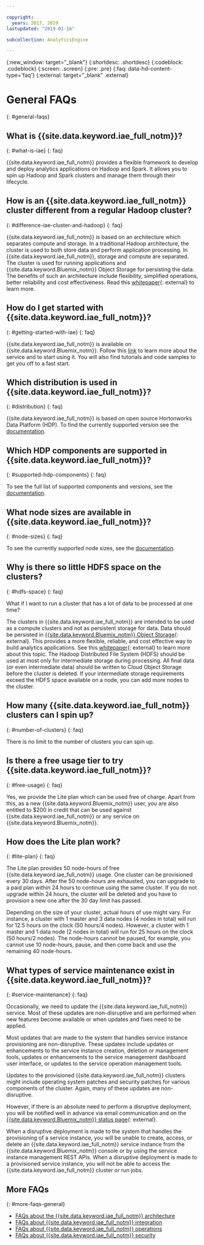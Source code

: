 ```yaml
---

copyright:
  years: 2017, 2019
lastupdated: "2019-01-16"

subcollection: AnalyticsEngine

---
```


{:new_window: target="_blank"}
{:shortdesc: .shortdesc}
{:codeblock: .codeblock}
{:screen: .screen}
{:pre: .pre}
{:faq: data-hd-content-type='faq'}
{:external: target="_blank" .external}


# General FAQs
{: #general-faqs}

## What is {{site.data.keyword.iae_full_notm}}?
{: #what-is-iae}
{: faq}

{{site.data.keyword.iae_full_notm}} provides a flexible framework to develop and deploy analytics applications on Hadoop and Spark. It allows you to spin up Hadoop and Spark clusters and manage them through their lifecycle.

## How is an {{site.data.keyword.iae_full_notm}} cluster different from a regular Hadoop cluster?
{: #difference-iae-cluster-and-hadoop}
{: faq}

{{site.data.keyword.iae_full_notm}} is based on an architecture which separates compute and storage. In a traditional Hadoop architecture, the cluster is used to both store data and perform application processing. In {{site.data.keyword.iae_full_notm}}, storage and compute are separated. The cluster is used for running applications and {{site.data.keyword.Bluemix_notm}} Object Storage for persisting the data. The benefits of such an architecture  include flexibility, simplified operations, better  reliability and cost effectiveness. Read this [whitepaper](https://www.ibm.com/downloads/cas/KDPB1REE){: external} to learn more.

## How do I get started with {{site.data.keyword.iae_full_notm}}?
{: #getting-started-with-iae}
{: faq}

{{site.data.keyword.iae_full_notm}} is available on {{site.data.keyword.Bluemix_notm}}. Follow this [link](/docs/services/AnalyticsEngine?topic=AnalyticsEngine-getting-started) to learn more about the service and to start using it. You will also find tutorials and code samples to get you off to a fast start.

## Which distribution is used in {{site.data.keyword.iae_full_notm}}?
{: #distribution}
{: faq}

{{site.data.keyword.iae_full_notm}} is based on open source Hortonworks Data Platform (HDP). To find the currently supported version see the  [documentation](/docs/services/AnalyticsEngine?topic=AnalyticsEngine-IAE-overview#introduction).

## Which HDP components are supported in {{site.data.keyword.iae_full_notm}}?
{: #supported-hdp-components}
{: faq}

To see the full list of supported components and versions, see the [documentation](/docs/services/AnalyticsEngine?topic=AnalyticsEngine-IAE-overview#introduction).

## What node sizes are available in {{site.data.keyword.iae_full_notm}}?
{: #node-sizes}
{: faq}

To see the currently supported node sizes, see the [documentation](/docs/services/AnalyticsEngine?topic=AnalyticsEngine-IAE-overview#introduction).

## Why is there so little HDFS space on the clusters?
{: #hdfs-space}
{: faq}

What if I want to run a cluster that has a lot of data to be processed at one time?

The clusters in {{site.data.keyword.iae_full_notm}} are intended to be used as a compute clusters and not as persistent storage for data. Data should be persisted in [{{site.data.keyword.Bluemix_notm}} Object Storage](https://www.ibm.com/cloud/object-storage){: external}. This provides a more flexible, reliable, and cost effective way to build analytics applications. See this [whitepaper](https://www.ibm.com/downloads/cas/KDPB1REE){: external} to learn more about this topic. The Hadoop Distributed File System (HDFS) should be used at most only for intermediate storage during
processing. All final data (or even intermediate data) should be written to Cloud Object Storage before the cluster is deleted. If your intermediate storage requirements exceed the HDFS space  available on a node, you can add more nodes to the cluster.

## How many {{site.data.keyword.iae_full_notm}} clusters can I spin up?
{: #number-of-clusters}
{: faq}

There is no limit to the number of clusters you can spin up.

## Is there a free usage tier to try {{site.data.keyword.iae_full_notm}}?
{: #free-usage}
{: faq}

Yes, we provide the Lite plan which can be used free of charge. Apart from this, as a new {{site.data.keyword.Bluemix_notm}} user, you are also entitled to $200 in credit that can be used against {{site.data.keyword.iae_full_notm}} or any service on {{site.data.keyword.Bluemix_notm}}.

## How does the Lite plan work?
{: #lite-plan}
{: faq}

The Lite plan provides 50 node-hours of free {{site.data.keyword.iae_full_notm}} usage. One cluster can be provisioned every 30  days. After the 50 node-hours are exhausted, you can upgrade to a paid plan within 24 hours to continue using the same cluster. If you do not upgrade within 24 hours, the cluster will be deleted and you have to provision a new one after the 30 day limit has passed.

Depending on the size of your cluster, actual hours of use might vary. For instance, a cluster with 1 master and 3 data nodes (4  nodes in total) will run for 12.5 hours on the clock (50 hours/4 nodes). However, a cluster with 1 master and 1 data node (2 nodes in total) will run for 25 hours on the clock (50 hours/2 nodes). The node-hours cannot be paused, for example, you cannot use 10 node-hours, pause, and then come back and use the remaining 40 node-hours.

## What types of service maintenance exist in {{site.data.keyword.iae_full_notm}}?
{: #service-maintenance}
{: faq}

Occasionally, we need to update the {{site.data.keyword.iae_full_notm}} service. Most of these updates are non-disruptive and are performed when new features become available or when updates and fixes need to be applied.

Most updates that are  made to the system that handles service instance provisioning are non-disruptive. These updates include updates or enhancements to the service instance creation, deletion or management tools, updates or enhancements to the service management dashboard user interface, or updates to the service operation management tools.

Updates to the provisioned {{site.data.keyword.iae_full_notm}} clusters might include operating system patches and security patches for various components of the cluster. Again, many of these updates are non-disruptive.

However, if there is an absolute need to perform a disruptive deployment, you will be notified well in advance via email communication and on the [{{site.data.keyword.Bluemix_notm}} status page](https://cloud.ibm.com/status){: external}.

When a disruptive deployment is made to the system that handles the provisioning of a service instance, you will be unable to create, access, or delete an {{site.data.keyword.iae_full_notm}} service instance from the {{site.data.keyword.Bluemix_notm}} console or by using the service instance management REST APIs.
When a disruptive deployment is made to a provisioned service instance, you will not be able to access the {{site.data.keyword.iae_full_notm}} cluster or run jobs.

## More FAQs
{: #more-faqs-general}

- [FAQs about the {{site.data.keyword.iae_full_notm}} architecture](/docs/services/AnalyticsEngine?topic=AnalyticsEngine-faqs-architecture)
- [FAQs about {{site.data.keyword.iae_full_notm}} integration](/docs/services/AnalyticsEngine?topic=AnalyticsEngine-integration-faqs)
- [FAQs about {{site.data.keyword.iae_full_notm}} operations](/docs/services/AnalyticsEngine?topic=AnalyticsEngine-operations-faqs)
- [FAQs about {{site.data.keyword.iae_full_notm}} security](/docs/services/AnalyticsEngine?topic=AnalyticsEngine-security-faqs)
